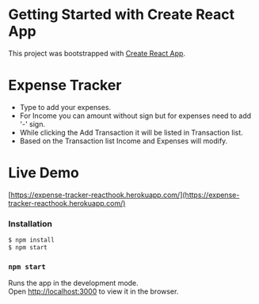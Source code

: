 # Getting Started with Create React App

This project was bootstrapped with [Create React App](https://github.com/facebook/create-react-app).



# Expense Tracker



  - Type to add your expenses.
  - For Income you can amount without sign but for expenses need to add '-' sign.
  - While clicking the Add Transaction it will be listed in Transaction list.
  - Based on the Transaction list Income and Expenses will modify.


# Live Demo
[https://expense-tracker-reacthook.herokuapp.com/](https://expense-tracker-reacthook.herokuapp.com/)

### Installation


```sh
$ npm install 
$ npm start
```

### `npm start`

Runs the app in the development mode.\
Open [http://localhost:3000](http://localhost:3000) to view it in the browser.